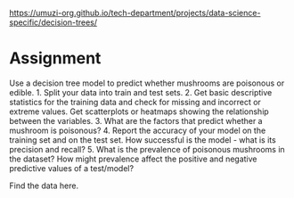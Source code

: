 https://umuzi-org.github.io/tech-department/projects/data-science-specific/decision-trees/

# Assignment
Use a decision tree model to predict whether mushrooms are poisonous or edible. 1. Split your data into train and test sets. 2. Get basic descriptive statistics for the training data and check for missing and incorrect or extreme values. Get scatterplots or heatmaps showing the relationship between the variables. 3. What are the factors that predict whether a mushroom is poisonous? 4. Report the accuracy of your model on the training set and on the test set. How successful is the model - what is its precision and recall? 5. What is the prevalence of poisonous mushrooms in the dataset? How might prevalence affect the positive and negative predictive values of a test/model?

Find the data here.
